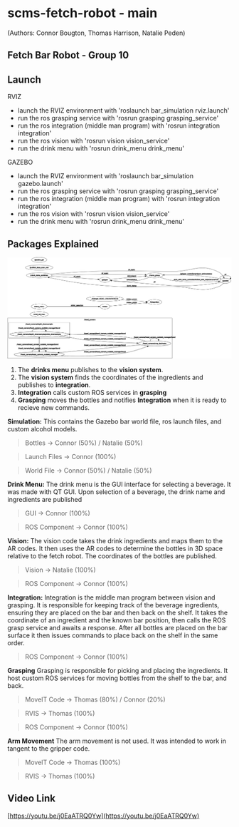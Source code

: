# scms-fetch-robot - main
(Authors: Connor Bougton, Thomas Harrison, Natalie Peden)

Fetch Bar Robot - Group 10  
--------------------------------------------

Launch
--------------------------------------------

RVIZ

- launch the RVIZ environment with 'roslaunch bar_simulation rviz.launch'
- run the ros grasping service with 'rosrun grasping grasping_service'
- run the ros integration (middle man program) with 'rosrun integration integration'
- run the ros vision with 'rosrun vision vision_service'
- run the drink menu with 'rosrun drink_menu drink_menu'

GAZEBO

- launch the RVIZ environment with 'roslaunch bar_simulation gazebo.launch'
- run the ros grasping service with 'rosrun grasping grasping_service'
- run the ros integration (middle man program) with 'rosrun integration integration'
- run the ros vision with 'rosrun vision vision_service'
- run the drink menu with 'rosrun drink_menu drink_menu'

Packages Explained
-----------------------------------

![ROS Topics](https://github.com/thomasluke/scms-fetch-robot/blob/master/rosgraph.png)


1. The **drinks menu** publishes to the **vision system**.
2. The **vision system** finds the coordinates of the ingredients and publishes to **integration**.
3. **Integration** calls custom ROS services in **grasping**
4. **Grasping** moves the bottles and notifies **Integration** when it is ready to recieve new commands.

**Simulation:**
This contains the Gazebo bar world file, ros launch files, and custom alcohol models.
> Bottles -> Connor (50%) / Natalie (50%)

> Launch Files -> Connor (100%)

> World File -> Connor (50%) / Natalie (50%)

**Drink Menu:**
The drink menu is the GUI interface for selecting a beverage.
It was made with QT GUI.
Upon selection of a beverage, the drink name and ingredients are published
> GUI -> Connor (100%)

> ROS Component -> Connor (100%)

**Vision:**
The vision code takes the drink ingredients and maps them to the AR codes.
It then uses the AR codes to determine the bottles in 3D space relative to the fetch robot.
The coordinates of the bottles are published.
> Vision -> Natalie (100%)

> ROS Component -> Connor (100%)

**Integration:**
Integration is the middle man program between vision and grasping.
It is responsible for keeping track of the beverage ingredients, ensuring they are placed on the bar and then back on the shelf.
It takes the coordinate of an ingredient and the known bar position, then calls the ROS grasp service and awaits a response.
After all bottles are placed on the bar surface it then issues commands to place back on the shelf in the same order.
> ROS Component -> Connor (100%)

**Grasping**
Grasping is responsible for picking and placing the ingredients. 
It host custom ROS services for moving bottles from the shelf to the bar, and back.
> MoveIT Code -> Thomas (80%) / Connor (20%)

> RVIS -> Thomas (100%)

> ROS Component -> Connor (100%)

**Arm Movement**
The arm movement is not used. It was intended to work in tangent to the gripper code. 
> MoveIT Code -> Thomas (100%)

> RVIS -> Thomas (100%)


## Video Link
[https://youtu.be/j0EaATRQ0Yw](https://youtu.be/j0EaATRQ0Yw)
